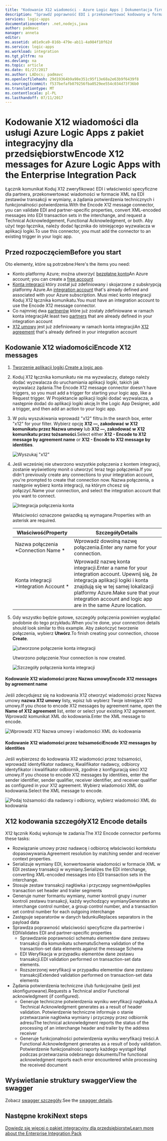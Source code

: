 ```yaml
---
title: "Kodowanie X12 wiadomości - Azure Logic Apps | Dokumentacja firmy Microsoft"
description: "Sprawdź poprawność EDI i przekonwertować kodowany w formacie XML komunikaty z X12 komunikatu kodera w pakiet integracyjny dla przedsiębiorstw dla usługi Azure Logic Apps"
services: logic-apps
documentationcenter: .net,nodejs,java
author: padmavc
manager: anneta
editor: 
ms.assetid: a01e9ca9-816b-479e-ab11-4a984f10f62d
ms.service: logic-apps
ms.workload: integration
ms.tgt_pltfrm: na
ms.devlang: na
ms.topic: article
ms.date: 01/27/2017
ms.author: LADocs; padmavc
ms.openlocfilehash: 29d19364b9a98e351c95f13e68a2e63b9f6439f8
ms.sourcegitcommit: f537befafb079256fba0529ee554c034d73f36b0
ms.translationtype: MT
ms.contentlocale: pl-PL
ms.lasthandoff: 07/11/2017
---
```

# <a name="encode-x12-messages-for-azure-logic-apps-with-the-enterprise-integration-pack"></a><span data-ttu-id="6a4d6-103">Kodowanie X12 wiadomości dla usługi Azure Logic Apps z pakiet integracyjny dla przedsiębiorstw</span><span class="sxs-lookup"><span data-stu-id="6a4d6-103">Encode X12 messages for Azure Logic Apps with the Enterprise Integration Pack</span></span>

<span data-ttu-id="6a4d6-104">Łącznik komunikat Koduj X12 zweryfikować EDI i właściwości specyficzne dla partnera, przekonwertować wiadomości w formacie XML na EDI zestawów transakcji w wymiany, a żądania potwierdzenia technicznych i funkcjonalności potwierdzenia.</span><span class="sxs-lookup"><span data-stu-id="6a4d6-104">With the Encode X12 message connector, you can validate EDI and partner-specific properties, convert XML-encoded messages into EDI transaction sets in the interchange, and request a Technical Acknowledgement, Functional Acknowledgment, or both.</span></span>
<span data-ttu-id="6a4d6-105">Aby użyć tego łącznika, należy dodać łącznika do istniejącego wyzwalacza w aplikacji logiki.</span><span class="sxs-lookup"><span data-stu-id="6a4d6-105">To use this connector, you must add the connector to an existing trigger in your logic app.</span></span>

## <a name="before-you-start"></a><span data-ttu-id="6a4d6-106">Przed rozpoczęciem</span><span class="sxs-lookup"><span data-stu-id="6a4d6-106">Before you start</span></span>

<span data-ttu-id="6a4d6-107">Oto elementy, które są potrzebne:</span><span class="sxs-lookup"><span data-stu-id="6a4d6-107">Here's the items you need:</span></span>

* <span data-ttu-id="6a4d6-108">Konto platformy Azure; można utworzyć [bezpłatne konto](https://azure.microsoft.com/free)</span><span class="sxs-lookup"><span data-stu-id="6a4d6-108">An Azure account; you can create a [free account](https://azure.microsoft.com/free)</span></span>
* <span data-ttu-id="6a4d6-109">[Konta integracji](logic-apps-enterprise-integration-create-integration-account.md) który został już zdefiniowany i skojarzone z subskrypcją platformy Azure.</span><span class="sxs-lookup"><span data-stu-id="6a4d6-109">An [integration account](logic-apps-enterprise-integration-create-integration-account.md) that's already defined and associated with your Azure subscription.</span></span> <span data-ttu-id="6a4d6-110">Musi mieć konto integracji Koduj X12 łącznika komunikatu.</span><span class="sxs-lookup"><span data-stu-id="6a4d6-110">You must have an integration account to use the Encode X12 message connector.</span></span>
* <span data-ttu-id="6a4d6-111">Co najmniej dwa [partnerów](logic-apps-enterprise-integration-partners.md) które już zostały zdefiniowane w ramach konta integracji</span><span class="sxs-lookup"><span data-stu-id="6a4d6-111">At least two [partners](logic-apps-enterprise-integration-partners.md) that are already defined in your integration account</span></span>
* <span data-ttu-id="6a4d6-112">[X12 umowy](logic-apps-enterprise-integration-x12.md) jest już zdefiniowany w ramach konta integracji</span><span class="sxs-lookup"><span data-stu-id="6a4d6-112">An [X12 agreement](logic-apps-enterprise-integration-x12.md) that's already defined in your integration account</span></span>

## <a name="encode-x12-messages"></a><span data-ttu-id="6a4d6-113">Kodowanie X12 wiadomości</span><span class="sxs-lookup"><span data-stu-id="6a4d6-113">Encode X12 messages</span></span>

1. <span data-ttu-id="6a4d6-114">[Tworzenie aplikacji logiki](logic-apps-create-a-logic-app.md).</span><span class="sxs-lookup"><span data-stu-id="6a4d6-114">[Create a logic app](logic-apps-create-a-logic-app.md).</span></span>

2. <span data-ttu-id="6a4d6-115">Koduj X12 łącznika komunikatu nie ma wyzwalaczy, dlatego należy dodać wyzwalacza do uruchamiania aplikacji logiki, takich jak wyzwalacz żądania.</span><span class="sxs-lookup"><span data-stu-id="6a4d6-115">The Encode X12 message connector doesn't have triggers, so you must add a trigger for starting your logic app, like a Request trigger.</span></span> <span data-ttu-id="6a4d6-116">W Projektancie aplikacji logiki dodać wyzwalacza, a następnie dodać do aplikacji logiki akcję.</span><span class="sxs-lookup"><span data-stu-id="6a4d6-116">In the Logic App Designer, add a trigger, and then add an action to your logic app.</span></span>

3.  <span data-ttu-id="6a4d6-117">W polu wyszukiwania wprowadź "x12" filtru.</span><span class="sxs-lookup"><span data-stu-id="6a4d6-117">In the search box, enter "x12" for your filter.</span></span> <span data-ttu-id="6a4d6-118">Wybierz opcję **X12 —, zakodować w X12 komunikatu przez Nazwa umowy** lub **X12 —, zakodować w X12 komunikatu przez tożsamości**.</span><span class="sxs-lookup"><span data-stu-id="6a4d6-118">Select either **X12 - Encode to X12 message by agreement name** or **X12 - Encode to X12 message by identities**.</span></span>
   
    ![Wyszukaj "x12"](./media/logic-apps-enterprise-integration-x12-encode/x12decodeimage1.png) 

3. <span data-ttu-id="6a4d6-120">Jeśli wcześniej nie utworzono wszystkie połączenia z kontem integracji, zostanie wyświetlony monit o utworzyć teraz tego połączenia.</span><span class="sxs-lookup"><span data-stu-id="6a4d6-120">If you didn't previously create any connections to your integration account, you're prompted to create that connection now.</span></span> <span data-ttu-id="6a4d6-121">Nazwa połączenia, a następnie wybierz konta integracji, na którym chcesz się połączyć.</span><span class="sxs-lookup"><span data-stu-id="6a4d6-121">Name your connection, and select the integration account that you want to connect.</span></span> 
   
    ![Integracja połączenia konta](./media/logic-apps-enterprise-integration-x12-encode/x12encodeimage1.png)

    <span data-ttu-id="6a4d6-123">Właściwości oznaczone gwiazdką są wymagane.</span><span class="sxs-lookup"><span data-stu-id="6a4d6-123">Properties with an asterisk are required.</span></span>

    | <span data-ttu-id="6a4d6-124">Właściwość</span><span class="sxs-lookup"><span data-stu-id="6a4d6-124">Property</span></span> | <span data-ttu-id="6a4d6-125">Szczegóły</span><span class="sxs-lookup"><span data-stu-id="6a4d6-125">Details</span></span> |
    | --- | --- |
    | <span data-ttu-id="6a4d6-126">Nazwa połączenia *</span><span class="sxs-lookup"><span data-stu-id="6a4d6-126">Connection Name *</span></span> |<span data-ttu-id="6a4d6-127">Wprowadź dowolną nazwę połączenia.</span><span class="sxs-lookup"><span data-stu-id="6a4d6-127">Enter any name for your connection.</span></span> |
    | <span data-ttu-id="6a4d6-128">Konta integracji *</span><span class="sxs-lookup"><span data-stu-id="6a4d6-128">Integration Account *</span></span> |<span data-ttu-id="6a4d6-129">Wprowadź nazwę konta integracji.</span><span class="sxs-lookup"><span data-stu-id="6a4d6-129">Enter a name for your integration account.</span></span> <span data-ttu-id="6a4d6-130">Upewnij się, że integracja aplikacji logiki i konta znajdują się w tej samej lokalizacji platformy Azure.</span><span class="sxs-lookup"><span data-stu-id="6a4d6-130">Make sure that your integration account and logic app are in the same Azure location.</span></span> |

5.  <span data-ttu-id="6a4d6-131">Gdy wszystko będzie gotowe, szczegóły połączenia powinien wyglądać podobnie do tego przykładu.</span><span class="sxs-lookup"><span data-stu-id="6a4d6-131">When you're done, your connection details should look similar to this example.</span></span> <span data-ttu-id="6a4d6-132">Aby zakończyć tworzenie połączenia, wybierz **Utwórz**.</span><span class="sxs-lookup"><span data-stu-id="6a4d6-132">To finish creating your connection, choose **Create**.</span></span>

    ![utworzone połączenie konta integracji](./media/logic-apps-enterprise-integration-x12-encode/x12encodeimage2.png)

    <span data-ttu-id="6a4d6-134">Utworzono połączenie.</span><span class="sxs-lookup"><span data-stu-id="6a4d6-134">Your connection is now created.</span></span>

    ![Szczegóły połączenia konta integracji](./media/logic-apps-enterprise-integration-x12-encode/x12encodeimage3.png) 

#### <a name="encode-x12-messages-by-agreement-name"></a><span data-ttu-id="6a4d6-136">Kodowanie X12 wiadomości przez Nazwa umowy</span><span class="sxs-lookup"><span data-stu-id="6a4d6-136">Encode X12 messages by agreement name</span></span>

<span data-ttu-id="6a4d6-137">Jeśli zdecydujesz się na kodowania X12 otworzyć wiadomości przez Nazwa umowy **nazwa X12 umowy** listy, wpisz lub wybierz Twoje istniejące X12 umowy.</span><span class="sxs-lookup"><span data-stu-id="6a4d6-137">If you chose to encode X12 messages by agreement name, open the **Name of X12 agreement** list, enter or select your existing X12 agreement.</span></span> <span data-ttu-id="6a4d6-138">Wprowadź komunikat XML do kodowania.</span><span class="sxs-lookup"><span data-stu-id="6a4d6-138">Enter the XML message to encode.</span></span>

![Wprowadź X12 Nazwa umowy i wiadomości XML do kodowania](./media/logic-apps-enterprise-integration-x12-encode/x12encodeimage4.png)

#### <a name="encode-x12-messages-by-identities"></a><span data-ttu-id="6a4d6-140">Kodowanie X12 wiadomości przez tożsamości</span><span class="sxs-lookup"><span data-stu-id="6a4d6-140">Encode X12 messages by identities</span></span>

<span data-ttu-id="6a4d6-141">Jeśli wybierzesz do kodowania X12 wiadomości przez tożsamości, wprowadź identyfikator nadawcy, Kwalifikator nadawcy, odbiorcy identyfikator i kwalifikator odbiornik, zgodnie z konfiguracją sieci X12 umowy.</span><span class="sxs-lookup"><span data-stu-id="6a4d6-141">If you choose to encode X12 messages by identities, enter the sender identifier, sender qualifier, receiver identifier, and receiver qualifier as configured in your X12 agreement.</span></span> <span data-ttu-id="6a4d6-142">Wybierz wiadomości XML do kodowania.</span><span class="sxs-lookup"><span data-stu-id="6a4d6-142">Select the XML message to encode.</span></span>
   
![Podaj tożsamości dla nadawcy i odbiorcy, wybierz wiadomości XML do kodowania](./media/logic-apps-enterprise-integration-x12-encode/x12encodeimage5.png) 

## <a name="x12-encode-details"></a><span data-ttu-id="6a4d6-144">X12 kodowania szczegóły</span><span class="sxs-lookup"><span data-stu-id="6a4d6-144">X12 Encode details</span></span>

<span data-ttu-id="6a4d6-145">X12 łącznik Koduj wykonuje te zadania:</span><span class="sxs-lookup"><span data-stu-id="6a4d6-145">The X12 Encode connector performs these tasks:</span></span>

* <span data-ttu-id="6a4d6-146">Rozwiązanie umowy przez nadawcę i odbiorcę właściwości kontekstu dopasowywania.</span><span class="sxs-lookup"><span data-stu-id="6a4d6-146">Agreement resolution by matching sender and receiver context properties.</span></span>
* <span data-ttu-id="6a4d6-147">Serializuje wymiany EDI, konwertowanie wiadomości w formacie XML w EDI zestawy transakcji w wymiany.</span><span class="sxs-lookup"><span data-stu-id="6a4d6-147">Serializes the EDI interchange, converting XML-encoded messages into EDI transaction sets in the interchange.</span></span>
* <span data-ttu-id="6a4d6-148">Stosuje zestaw transakcji nagłówka i przyczepy segmentów</span><span class="sxs-lookup"><span data-stu-id="6a4d6-148">Applies transaction set header and trailer segments</span></span>
* <span data-ttu-id="6a4d6-149">Generuje numer formantu wymiany, numer kontroli grupy i numer kontroli zestawu transakcji, każdy wychodzący wymiany</span><span class="sxs-lookup"><span data-stu-id="6a4d6-149">Generates an interchange control number, a group control number, and a transaction set control number for each outgoing interchange</span></span>
* <span data-ttu-id="6a4d6-150">Zastępuje separatorów w danych ładunku</span><span class="sxs-lookup"><span data-stu-id="6a4d6-150">Replaces separators in the payload data</span></span>
* <span data-ttu-id="6a4d6-151">Sprawdza poprawność właściwości specyficzne dla partnerów i EDI</span><span class="sxs-lookup"><span data-stu-id="6a4d6-151">Validates EDI and partner-specific properties</span></span>
  * <span data-ttu-id="6a4d6-152">Sprawdzanie poprawności schematu elementów dane zestawu transakcji dla komunikatu schematu</span><span class="sxs-lookup"><span data-stu-id="6a4d6-152">Schema validation of the transaction-set data elements against the message Schema</span></span>
  * <span data-ttu-id="6a4d6-153">EDI Weryfikacja w przypadku elementów dane zestawu transakcji.</span><span class="sxs-lookup"><span data-stu-id="6a4d6-153">EDI validation performed on transaction-set data elements.</span></span>
  * <span data-ttu-id="6a4d6-154">Rozszerzonej weryfikacji w przypadku elementów dane zestawu transakcji</span><span class="sxs-lookup"><span data-stu-id="6a4d6-154">Extended validation performed on transaction-set data elements</span></span>
* <span data-ttu-id="6a4d6-155">Żądania potwierdzenia techniczne i/lub funkcjonalne (jeśli jest skonfigurowane).</span><span class="sxs-lookup"><span data-stu-id="6a4d6-155">Requests a Technical and/or Functional acknowledgment (if configured).</span></span>
  * <span data-ttu-id="6a4d6-156">Generuje techniczne potwierdzenia wyniku weryfikacji nagłówka.</span><span class="sxs-lookup"><span data-stu-id="6a4d6-156">A Technical Acknowledgment generates as a result of header validation.</span></span> <span data-ttu-id="6a4d6-157">Potwierdzenie techniczne informuje o stanie przetwarzanie nagłówka wymiany i przyczepy przez odbiornik adresu</span><span class="sxs-lookup"><span data-stu-id="6a4d6-157">The technical acknowledgment reports the status of the processing of an interchange header and trailer by the address receiver</span></span>
  * <span data-ttu-id="6a4d6-158">Generuje funkcjonalności potwierdzenia wyniku weryfikacji treści.</span><span class="sxs-lookup"><span data-stu-id="6a4d6-158">A Functional Acknowledgment generates as a result of body validation.</span></span> <span data-ttu-id="6a4d6-159">Potwierdzenie funkcjonalności raporty każdego wystąpił błąd podczas przetwarzania odebranego dokumentu</span><span class="sxs-lookup"><span data-stu-id="6a4d6-159">The functional acknowledgment reports each error encountered while processing the received document</span></span>

## <a name="view-the-swagger"></a><span data-ttu-id="6a4d6-160">Wyświetlanie struktury swagger</span><span class="sxs-lookup"><span data-stu-id="6a4d6-160">View the swagger</span></span>
<span data-ttu-id="6a4d6-161">Zobacz [swagger szczegóły](/connectors/x12/).</span><span class="sxs-lookup"><span data-stu-id="6a4d6-161">See the [swagger details](/connectors/x12/).</span></span> 

## <a name="next-steps"></a><span data-ttu-id="6a4d6-162">Następne kroki</span><span class="sxs-lookup"><span data-stu-id="6a4d6-162">Next steps</span></span>
[<span data-ttu-id="6a4d6-163">Dowiedz się więcej o pakiet integracyjny dla przedsiębiorstw</span><span class="sxs-lookup"><span data-stu-id="6a4d6-163">Learn more about the Enterprise Integration Pack</span></span>](logic-apps-enterprise-integration-overview.md "Dowiedz się więcej na temat pakiet integracyjny dla przedsiębiorstw") 

